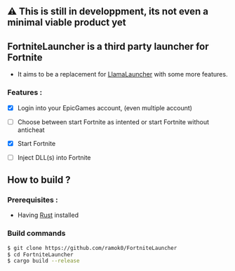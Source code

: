 ## ⚠️ This is still in developpment, its not even a minimal viable product yet

## FortniteLauncher is a third party launcher for Fortnite

- It aims to be a replacement for [LlamaLauncher](https://github.com/haashemi/LlamaLauncher) with some more features.

### Features :

- [x] Login into your EpicGames account, (even multiple account)
- [ ] Choose between start Fortnite as intented or start Fortnite without anticheat
- [x] Start Fortnite
- [ ] Inject DLL(s) into Fortnite


## How to build ?

### Prerequisites :

- Having [Rust](https://www.rust-lang.org/fr/learn/get-started) installed

### Build commands

```bash
$ git clone https://github.com/ramok0/FortniteLauncher
$ cd FortniteLauncher
$ cargo build --release
```
